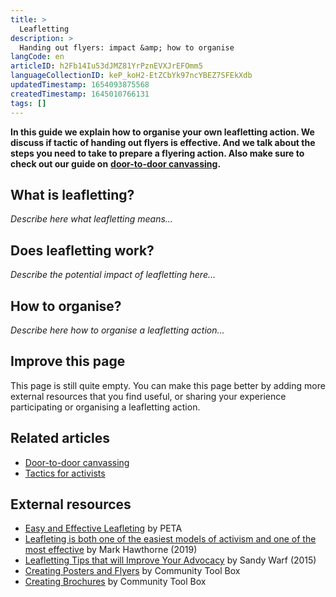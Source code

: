 ```yaml
---
title: >
  Leafletting
description: >
  Handing out flyers: impact &amp; how to organise
langCode: en
articleID: h2Fb14Iu53dJMZ81YrPznEVXJrEFOmm5
languageCollectionID: keP_koH2-EtZCbYk97ncYBEZ7SFEkXdb
updatedTimestamp: 1654093875568
createdTimestamp: 1645010766131
tags: []
---
```


**In this guide we explain how to organise your own leafletting action. We discuss if tactic of handing out flyers is effective. And we talk about the steps you need to take to prepare a flyering action. Also make sure to check out our guide on** [**door-to-door canvassing**](/tactics/canvassing)**.**

## What is leafletting?

_Describe here what leafletting means…_

## Does leafletting work?

_Describe the potential impact of leafletting here…_

## How to organise?

_Describe here how to organise a leafletting action…_

## Improve this page

This page is still quite empty. You can make this page better by adding more external resources that you find useful, or sharing your experience participating or organising a leafletting action.

## Related articles

-   [Door-to-door canvassing](/tactics/canvassing)
-   [Tactics for activists](/tactics)

## External resources

-   [Easy and Effective Leafleting](https://www.peta.org/action/activism-guide/everyday-activism/leafleting/) by PETA
-   [Leafleting is both one of the easiest models of activism and one of the most effective](https://www.johnhuntpublishing.com/blogs/changemakers/revolution-in-print/) by Mark Hawthorne (2019)
-   [Leafletting Tips that will Improve Your Advocacy](https://www.all-creatures.org/articles/act-leafletting-tips.html) by Sandy Warf (2015)
-   [Creating Posters and Flyers](https://ctb.ku.edu/en/community-tool-box-toc/promoting-interest-and-participation-initiatives/chapter-6-promoting-inter-43) by Community Tool Box
-   [Creating Brochures](https://ctb.ku.edu/en/community-tool-box-toc/promoting-interest-and-participation-initiatives/chapter-6-promoting-inter-53) by Community Tool Box